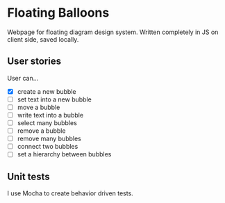 # Floating Balloons
Webpage for floating diagram design system. Written completely in JS on client side, saved locally.

## User stories

User can...

- [x] create a new bubble
- [ ] set text into a new bubble
- [ ] move a bubble
- [ ] write text into a bubble
- [ ] select many bubbles
- [ ] remove a bubble
- [ ] remove many bubbles
- [ ] connect two bubbles
- [ ] set a hierarchy between bubbles

## Unit tests

I use Mocha to create behavior driven tests.